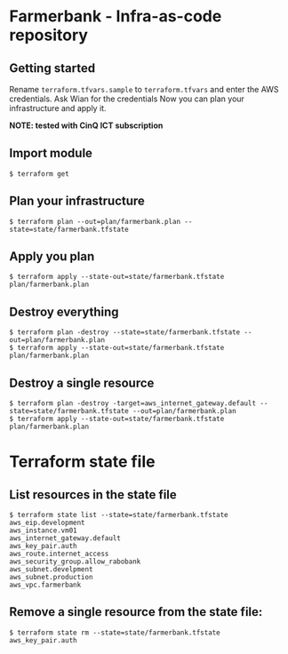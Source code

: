 # Farmerbank - Infra-as-code repository

## Getting started

Rename `terraform.tfvars.sample` to `terraform.tfvars` and enter the AWS credentials. Ask Wian for the credentials
Now you can plan your infrastructure and apply it.

**NOTE: tested with CinQ ICT subscription**

## Import module
```
$ terraform get
```

## Plan your infrastructure
```
$ terraform plan --out=plan/farmerbank.plan --state=state/farmerbank.tfstate
```

## Apply you plan
```
$ terraform apply --state-out=state/farmerbank.tfstate plan/farmerbank.plan
```

## Destroy everything
```
$ terraform plan -destroy --state=state/farmerbank.tfstate --out=plan/farmerbank.plan
$ terraform apply --state-out=state/farmerbank.tfstate plan/farmerbank.plan
```

## Destroy a single resource
```
$ terraform plan -destroy -target=aws_internet_gateway.default --state=state/farmerbank.tfstate --out=plan/farmerbank.plan
$ terraform apply --state-out=state/farmerbank.tfstate plan/farmerbank.plan
```

# Terraform state file

## List resources in the state file

```
$ terraform state list --state=state/farmerbank.tfstate
aws_eip.development
aws_instance.vm01
aws_internet_gateway.default
aws_key_pair.auth
aws_route.internet_access
aws_security_group.allow_rabobank
aws_subnet.develpment
aws_subnet.production
aws_vpc.farmerbank
```

## Remove a single resource from the state file:
```
$ terraform state rm --state=state/farmerbank.tfstate aws_key_pair.auth
```
